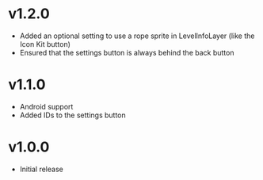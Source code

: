 # v1.2.0

* Added an optional setting to use a rope sprite in LevelInfoLayer (like the Icon Kit button)
* Ensured that the settings button is always behind the back button

# v1.1.0

* Android support
* Added IDs to the settings button

# v1.0.0

* Initial release